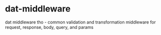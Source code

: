 dat-middleware
==============

dat middleware tho - common validation and transformation middleware
  for request, response, body, query, and params
